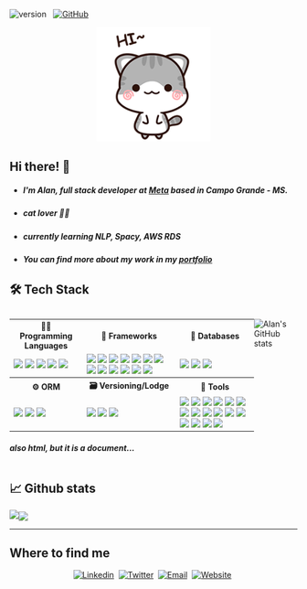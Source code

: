 
![version](https://img.shields.io/badge/version-25.03.2022-informational)  &nbsp;
[![GitHub](https://img.shields.io/github/followers/offpepe?label=follow&style=social)](https://github.com/offpepe)&nbsp;



<div align="center">

<img  src="./public/hi-there.gif" style="width: 200px">

</div>

## Hi there! 👋

- ##### I'm Alan, full stack developer at [Meta](https://www.meta.com.br/) based in Campo Grande - MS.
- ##### cat lover 🐱‍💻
- ##### currently learning NLP, Spacy, AWS RDS
- ##### You can find more about my work in my [portfolio](https://offpepe.github.io/portfolio/)
<!-- - ##### [Mage](https://twitter.com/magelibORG) [Dev](https://github.com/isabellaherman/MageLib) [🧙](https://www.twitch.tv/isabellaherman) -->
	
<h2  style="font-weight: bold">🛠️ Tech Stack</h2>

  
	
<div  style="display: flex; justify-content: space-between">

  

<div>

  
<table>
	<tr>
		<th> 👨‍💻 Programming Languages </th>
		<th> 🚀 Frameworks </th>
		<th> 🎲 Databases </th>
	</tr>
	<td> 
			<img src="https://img.shields.io/badge/CSS3-1572B6?style=for-the-badge&logo=css3&logoColor=white" />
			<img src="https://img.shields.io/badge/JavaScript-F7DF1E?style=for-the-badge&logo=javascript&logoColor=black" />
			<img src="https://img.shields.io/badge/TypeScript-007ACC?style=for-the-badge&logo=typescript&logoColor=white" />
			<img src="https://img.shields.io/badge/C%23-239120?style=for-the-badge&logo=c-sharp&logoColor=white" />
			<img src="https://img.shields.io/badge/PHP-777BB4?style=for-the-badge&logo=php&logoColor=white" />
	</td>
	<td>
			<img src="https://img.shields.io/badge/React-20232A?style=for-the-badge&logo=react&logoColor=61DAFB" />
			<img src="https://img.shields.io/badge/Next-black?style=for-the-badge&logo=next.js&logoColor=white" />
			<img src="https://img.shields.io/badge/Node.js-339933?style=for-the-badge&logo=nodedotjs&logoColor=white" />
			<img src="https://img.shields.io/badge/.NET-512BD4?style=for-the-badge&logo=dotnet&logoColor=white" />
			<img src="https://img.shields.io/badge/Bootstrap-563D7C?style=for-the-badge&logo=bootstrap&logoColor=white" />
			<img src="https://img.shields.io/badge/chai-A30701?style=for-the-badge&logo=chai&logoColor=white" />
			<img src="https://img.shields.io/badge/Mocha-8D6748?style=for-the-badge&logo=Mocha&logoColor=white" />
			<img src="https://img.shields.io/badge/Redux-593D88?style=for-the-badge&logo=redux&logoColor=white" />
			<img src="https://img.shields.io/badge/Swagger-85EA2D?style=for-the-badge&logo=Swagger&logoColor=white" />
			<img src="https://img.shields.io/badge/Express.js-000000?style=for-the-badge&logo=express&logoColor=white" />
			<img src="https://img.shields.io/badge/Jest-C21325?style=for-the-badge&logo=jest&logoColor=white" />
			<img src="https://img.shields.io/badge/JWT-000000?style=for-the-badge&logo=JSON%20web%20tokens&logoColor=white" />
			<img src="https://img.shields.io/badge/Laravel-FF2D20?style=for-the-badge&logo=laravel&logoColor=white" />
	</td>
	<td>
			<img src="https://img.shields.io/badge/MySQL-00000F?style=for-the-badge&logo=mysql&logoColor=white" />
			<img src="https://img.shields.io/badge/MongoDB-4EA94B?style=for-the-badge&logo=mongodb&logoColor=white" />
			<img src="https://img.shields.io/badge/PostgreSQL-316192?style=for-the-badge&logo=postgresql&logoColor=white" />	
	</td>
	<tr>
			<th> ⚙️ ORM </th>
			<th> 🗃️ Versioning/Lodge </th>
			<th> 🧰 Tools </th>
	<tr/>
	<td>
			<img src="https://img.shields.io/badge/Prisma-3982CE?style=for-the-badge&logo=Prisma&logoColor=white" />
			<img src="https://img.shields.io/badge/Sequelize-52B0E7?style=for-the-badge&logo=Sequelize&logoColor=white" />
			<img src="https://img.shields.io/badge/-Entity_Framework_Core-fff?style=flat&logo=Microsoft&logoColor=0078D7" />
	</td>
	<td>
			<img src="https://img.shields.io/badge/Git-F05032?style=for-the-badge&logo=git&logoColor=white" />
			<img src="https://img.shields.io/badge/GitHub-100000?style=for-the-badge&logo=github&logoColor=white" />
			<img src="https://img.shields.io/badge/GitLab-330F63?style=for-the-badge&logo=gitlab&logoColor=white" />
	</td>
	<td>
			<img src="https://img.shields.io/badge/Visual_Studio_Code-0078D4?style=for-the-badge&logo=visual%20studio%20code&logoColor=white" />
			<img src="https://img.shields.io/badge/Rider-000000?style=for-the-badge&logo=Rider&logoColor=white" />
			<img src="http://img.shields.io/badge/-PHPStorm-181717?style=for-the-badge&logo=phpstorm&logoColor=whi" />
			<img src="https://img.shields.io/badge/WebStorm-000000?style=for-the-badge&logo=WebStorm&logoColor=white" />
			<img src="https://img.shields.io/badge/VIM-%2311AB00.svg?style=for-the-badge&logo=vim&logoColor=white" />
			<img src="https://img.shields.io/badge/Docker-2CA5E0?style=for-the-badge&logo=docker&logoColor=white" />
			<img src="https://img.shields.io/badge/Amazon_AWS-FF9900?style=for-the-badge&logo=amazonaws&logoColor=white" />
			<img src="https://img.shields.io/badge/Heroku-430098?style=for-the-badge&logo=heroku&logoColor=white" />
			<img src="https://img.shields.io/badge/Netlify-00C7B7?style=for-the-badge&logo=netlify&logoColor=white" />
			<img src="https://img.shields.io/badge/Figma-F24E1E?style=for-the-badge&logo=figma&logoColor=white" />
			<img src="https://img.shields.io/badge/GitKraken-179287?style=for-the-badge&logo=GitKraken&logoColor=white" />
			<img src="https://img.shields.io/badge/Insomnia-5849be?style=for-the-badge&logo=Insomnia&logoColor=white" />
			<img src="https://img.shields.io/badge/NuGet-004880?style=for-the-badge&logo=nuget&logoColor=white" />
			<img src="https://img.shields.io/badge/npm-CB3837?style=for-the-badge&logo=npm&logoColor=white" />
			<img src="https://img.shields.io/badge/Postman-FF6C37?style=for-the-badge&logo=postman&logoColor=white" />
			<img src="https://img.shields.io/badge/jira-%230A0FFF.svg?style=for-the-badge&logo=jira&logoColor=white" />
	</td>
</table>
	
#### _also html, but it is a document..._

	

  

</div>

  

![Alan's GitHub stats](https://github-readme-stats.vercel.app/api?username=offpepe&count_private=true&show_icons=true&theme=tokyonight)

  

</div>

  

<div>

<h2  style="font-weight: bold">&#x1f4c8; Github stats</h2>

  

<img  align="left"  src="https://github-readme-stats.vercel.app/api/top-langs?username=offpepe&show_icons=true&locale=en&layout=compact&theme=tokyonight"/>

<p><img  align="center"  src="https://github-readme-streak-stats.herokuapp.com/?user=offpepe&theme=tokyonight" /></p>

  

</div>

---
<h2  style="font-weight: bold">Where to find me</h2>


<div align="center">

[![Linkedin](https://img.shields.io/badge/LinkedIn-0077B5?style=for-the-badge&logo=linkedin&logoColor=white)](https://www.linkedin.com/in/alanalbuquerq/)&nbsp;
[![Twitter](https://img.shields.io/badge/Twitter-1DA1F2?style=for-the-badge&logo=twitter&logoColor=white)](https://twitter.com/Offplayer_G)&nbsp;
[![Email](https://img.shields.io/badge/Gmail-D14836?style=for-the-badge&logo=gmail&logoColor=white)](mailto:alan.alb.flopes@gmail.com)&nbsp;
[![Website](https://img.shields.io/badge/Portfolio-%F0%9F%94%97-1DA1F2)](https://offpepe.github.io/portfolio/)&nbsp;

</div>
